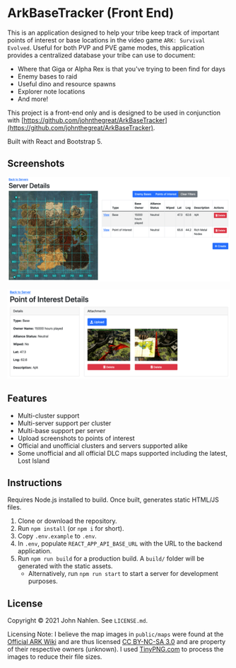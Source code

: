 # ArkBaseTracker (Front End)

This is an application designed to help your tribe keep track of important points of interest or base locations in the video game `ARK: Survival Evolved`. Useful for both PVP and PVE game modes, this application provides a centralized database your tribe can use to document:

- Where that Giga or Alpha Rex is that you've trying to been find for days
- Enemy bases to raid
- Useful dino and resource spawns
- Explorer note locations
- And more!

This project is a front-end only and is designed to be used in conjunction with [https://github.com/johnthegreat/ArkBaseTracker](https://github.com/johnthegreat/ArkBaseTracker).

Built with React and Bootstrap 5.

## Screenshots

![Server Details View](screenshot-server-details.png)

![Point of Interest Details View](screenshot-point-of-interest-details.png)

## Features

- Multi-cluster support
- Multi-server support per cluster
- Multi-base support per server
- Upload screenshots to points of interest
- Official and unofficial clusters and servers supported alike
- Some unofficial and all official DLC maps supported including the latest, Lost Island

## Instructions

Requires Node.js installed to build. Once built, generates static HTML/JS files.

1. Clone or download the repository.
2. Run `npm install` (or `npm i` for short).
3. Copy `.env.example` to `.env`.
4. In `.env`, populate `REACT_APP_API_BASE_URL` with the URL to the backend application.
5. Run `npm run build` for a production build. A `build/` folder will be generated with the static assets. 
   - Alternatively, run `npm run start` to start a server for development purposes.

## License

Copyright &copy; 2021 John Nahlen. See `LICENSE.md`.

Licensing Note: I believe the map images in `public/maps` were found at the [Official ARK Wiki](https://ark.fandom.com/wiki/ARK_Survival_Evolved_Wiki) and are thus licensed [CC BY-NC-SA 3.0](https://creativecommons.org/licenses/by-nc-sa/3.0/) and are property of their respective owners (unknown).
I used [TinyPNG.com](https://tinypng.com/) to process the images to reduce their file sizes.